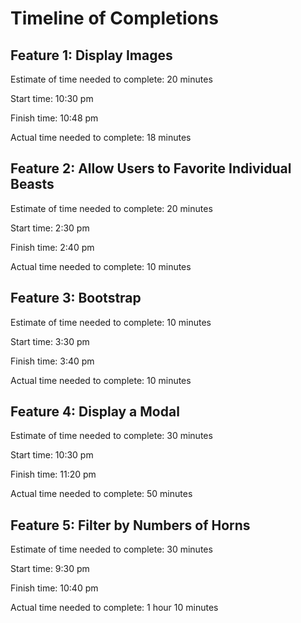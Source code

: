 # Timeline of Completions

## Feature 1: Display Images

Estimate of time needed to complete: 20 minutes

Start time: 10:30 pm

Finish time: 10:48 pm

Actual time needed to complete: 18 minutes

## Feature 2: Allow Users to Favorite Individual Beasts

Estimate of time needed to complete: 20 minutes

Start time: 2:30 pm

Finish time: 2:40 pm

Actual time needed to complete: 10 minutes

## Feature 3: Bootstrap

Estimate of time needed to complete: 10 minutes

Start time: 3:30 pm

Finish time: 3:40 pm

Actual time needed to complete: 10 minutes

## Feature 4: Display a Modal

Estimate of time needed to complete: 30 minutes

Start time: 10:30 pm

Finish time: 11:20 pm

Actual time needed to complete: 50 minutes

## Feature 5: Filter by Numbers of Horns

Estimate of time needed to complete: 30 minutes

Start time: 9:30 pm

Finish time: 10:40 pm

Actual time needed to complete: 1 hour 10 minutes

